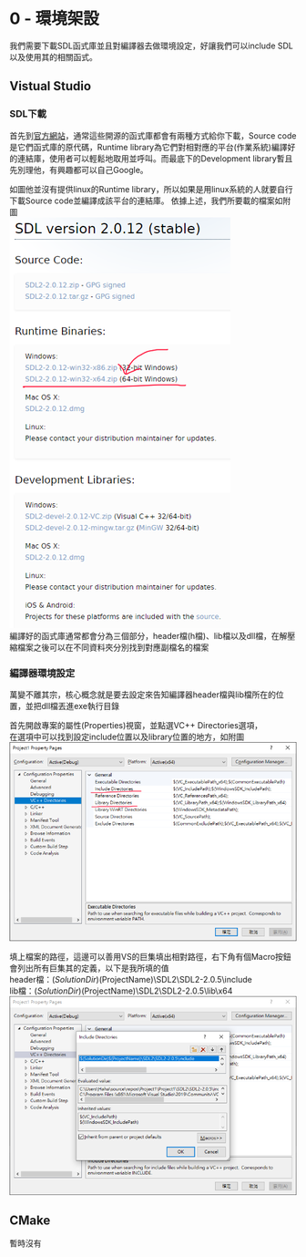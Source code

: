 # 0 - 環境架設
我們需要下載SDL函式庫並且對編譯器去做環境設定，好讓我們可以include SDL以及使用其的相關函式。

## Vistual Studio
### SDL下載
首先到[官方網站](https://www.libsdl.org/download-2.0.php)，通常這些開源的函式庫都會有兩種方式給你下載，Source code是它們函式庫的原代碼，Runtime library為它們對相對應的平台(作業系統)編譯好的連結庫，使用者可以輕鬆地取用並呼叫。而最底下的Development library暫且先別理他，有興趣都可以自己Google。

如圖他並沒有提供linux的Runtime library，所以如果是用linux系統的人就要自行下載Source code並編譯成該平台的連結庫。
依據上述，我們所要載的檔案如附圖  
![GitHub](https://github.com/haha4ni/tututu/blob/main/00.png?raw=true)  
編譯好的函式庫通常都會分為三個部分，header檔(h檔)、lib檔以及dll檔，在解壓縮檔案之後可以在不同資料夾分別找到對應副檔名的檔案

### 編譯器環境設定
萬變不離其宗，核心概念就是要去設定來告知編譯器header檔與lib檔所在的位置，並把dll檔丟進exe執行目錄


首先開啟專案的屬性(Properties)視窗，並點選VC++ Directories選項，  
在選項中可以找到設定include位置以及library位置的地方，如附圖
![GitHub](https://github.com/haha4ni/tututu/blob/main/02.png?raw=true)  

填上檔案的路徑，這邊可以善用VS的巨集填出相對路徑，右下角有個Macro按鈕會列出所有巨集其的定義，以下是我所填的值  
header檔：$(SolutionDir)$(ProjectName)\SDL2\SDL2-2.0.5\include  
lib檔：$(SolutionDir)$(ProjectName)\SDL2\SDL2-2.0.5\lib\x64
![GitHub](https://github.com/haha4ni/tututu/blob/main/03.png?raw=true)  

## CMake
暫時沒有
